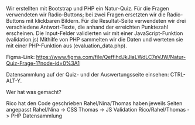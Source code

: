 Wir erstellten mit Bootstrap und PHP ein Natur-Quiz. Für die Fragen verwendeten wir Radio-Buttons; bei zwei Fragen ersetzten wir die Radio-Buttons mit klickbaren Bildern. 
Für die Resultat-Seite verwendeten wir drei verschiedene Antwort-Texte, die anhand der erreichten Punktezahl erscheinen. Die Input-Felder validierten wir mit einer JavaScript-Funktion (validation.js)
Mithilfe von PHP sammelten wir die Daten und werteten sie mit einer PHP-Funktion aus (evaluation_data.php).

Figma-Link: https://www.figma.com/file/QeffihdJkJiaLWdLC7eVJW/Natur-Quiz-Frage-1?node-id=0%3A1

Datensammlung auf der Quiz- und der Auswertungsseite einsehen: CTRL-ALT-Y.

Wer hat was gemacht?

Rico hat den Code geschrieben
Rahel/Nina/Thomas haben jeweils Seiten angepasst
Rahel/Nina -> CSS 
Thomas -> JS Validation
Rico/Rahel/Thomas -> PHP Datensammlung

